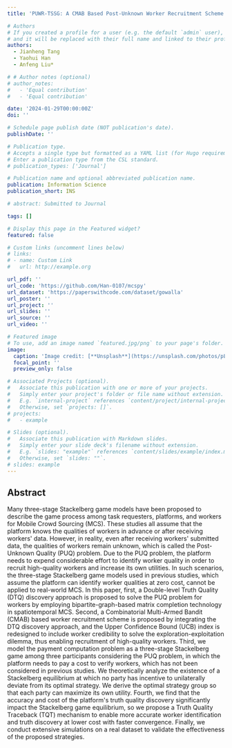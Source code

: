 ```yaml
---
title: 'PUWR-TSSG: A CMAB Based Post-Unknown Worker Recruitment Scheme for Three-Stage Stackelberg Game in MCS'

# Authors
# If you created a profile for a user (e.g. the default `admin` user), write the username (folder name) here
# and it will be replaced with their full name and linked to their profile.
authors:
  - Jianheng Tang
  - Yaohui Han
  - Anfeng Liu*

# # Author notes (optional)
# author_notes:
#   - 'Equal contribution'
#   - 'Equal contribution'

date: '2024-01-29T00:00:00Z'
doi: ''

# Schedule page publish date (NOT publication's date).
publishDate: ''

# Publication type.
# Accepts a single type but formatted as a YAML list (for Hugo requirements).
# Enter a publication type from the CSL standard.
# publication_types: ['Journal']

# Publication name and optional abbreviated publication name.
publication: Information Science
publication_short: INS

# abstract: Submitted to Journal

tags: []

# Display this page in the Featured widget?
featured: false

# Custom links (uncomment lines below)
# links:
# - name: Custom Link
#   url: http://example.org

url_pdf: ''
url_code: 'https://github.com/Han-0107/mcspy'
url_dataset: 'https://paperswithcode.com/dataset/gowalla'
url_poster: ''
url_project: ''
url_slides: ''
url_source: ''
url_video: ''

# Featured image
# To use, add an image named `featured.jpg/png` to your page's folder.
image:
  caption: 'Image credit: [**Unsplash**](https://unsplash.com/photos/pLCdAaMFLTE)'
  focal_point: ''
  preview_only: false

# Associated Projects (optional).
#   Associate this publication with one or more of your projects.
#   Simply enter your project's folder or file name without extension.
#   E.g. `internal-project` references `content/project/internal-project/index.md`.
#   Otherwise, set `projects: []`.
# projects:
#   - example

# Slides (optional).
#   Associate this publication with Markdown slides.
#   Simply enter your slide deck's filename without extension.
#   E.g. `slides: "example"` references `content/slides/example/index.md`.
#   Otherwise, set `slides: ""`.
# slides: example
---
```

## Abstract

Many three-stage Stackelberg game models have been proposed to describe the game process among task requesters, platforms, and workers for Mobile Crowd Sourcing  (MCS). These studies all assume that the platform knows the qualities of workers in advance or after receiving workers' data.  However, in reality, even after receiving workers' submitted data, the qualities of workers remain unknown, which is called the Post-Unknown Quality (PUQ) problem. Due to the PUQ  problem, the platform needs to expend considerable effort to identify worker quality in order to recruit high-quality workers and increase its own utilities. In such scenarios, the three-stage  Stackelberg game models used in previous studies, which assume the platform can identify worker qualities at zero cost,  cannot be applied to real-world MCS. In this paper, first, a  Double-level Truth Quality (DTQ) discovery approach is proposed to solve the PUQ problem for workers by employing bipartite-graph-based matrix completion technology in spatiotemporal MCS. Second, a Combinatorial Multi-Armed  Bandit (CMAB) based worker recruitment scheme is proposed by integrating the DTQ discovery approach, and the Upper  Confidence Bound (UCB) index is redesigned to include worker credibility to solve the exploration-exploitation dilemma, thus enabling recruitment of high-quality workers. Third, we model the payment computation problem as a three-stage Stackelberg game among three participants considering the PUQ problem,  in which the platform needs to pay a cost to verify workers,  which has not been considered in previous studies. We theoretically analyze the existence of a Stackelberg equilibrium at which no party has incentive to unilaterally deviate from its optimal strategy. We derive the optimal strategy group so that each party can maximize its own utility. Fourth, we find that the accuracy and cost of the platform's truth quality discovery significantly impact the Stackelberg game equilibrium, so we propose a Truth Quality Traceback (TQT) mechanism to enable more accurate worker identification and truth discovery at lower cost with faster convergence. Finally, we conduct extensive simulations on a real dataset to validate the effectiveness of the proposed strategies. 
<!-- {{% callout note %}}
Click the _Cite_ button above to demo the feature to enable visitors to import publication metadata into their reference management software.
{{% /callout %}}

{{% callout note %}}
Create your slides in Markdown - click the _Slides_ button to check out the example.
{{% /callout %}}

Add the publication's **full text** or **supplementary notes** here. You can use rich formatting such as including [code, math, and images](https://docs.hugoblox.com/content/writing-markdown-latex/). -->

